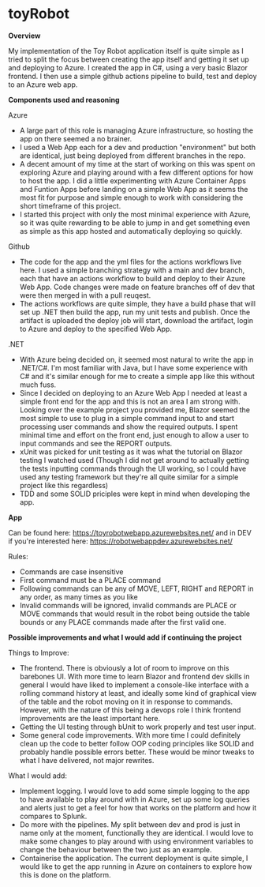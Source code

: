 # toyRobot

**Overview**

My implementation of the Toy Robot application itself is quite simple as I tried to split the focus between creating the app itself and getting it set up and deploying to Azure.
I created the app in C#, using a very basic Blazor frontend. I then use a simple github actions pipeline to build, test and deploy to an Azure web app.

**Components used and reasoning**

Azure 
- A large part of this role is managing Azure infrastructure, so hosting the app on there seemed a no brainer.
- I used a Web App each for a dev and production "environment" but both are identical, just being deployed from different branches in the repo.
- A decent amount of my time at the start of working on this was spent on exploring Azure and playing around with a few different options for how to host the app. I did a little experimenting with Azure Container Apps and Funtion Apps before landing on a simple Web App as it seems the most fit for purpose and simple enough to work with considering the short timeframe of this project.
- I started this project with only the most minimal experience with Azure, so it was quite rewarding to be able to jump in and get something even as simple as this app hosted and automatically deploying so quickly.

Github
- The code for the app and the yml files for the actions workflows live here. I used a simple branching strategy with a main and dev branch, each that have an actions workflow to build and deploy to their Azure Web App. Code changes were made on feature branches off of dev that were then merged in with a pull reuqest.
- The actions workflows are quite simple, they have a build phase that will set up .NET then build the app, run my unit tests and publish. Once the artifact is uploaded the deploy job will start, download the artifact, login to Azure and deploy to the specified Web App.

.NET
- With Azure being decided on, it seemed most natural to write the app in .NET/C#. I'm most familiar with Java, but I have some experience with C# and it's similar enough for me to create a simple app like this without much fuss.
- Since I decided on deploying to an Azure Web App I needed at least a simple front end for the app and this is not an area I am strong with. Looking over the example project you provided me, Blazor seemed the most simple to use to plug in a simple command input to and start processing user commands and show the required outputs. I spent minimal time and effort on the front end, just enough to allow a user to input commands and see the REPORT outputs.
- xUnit was picked for unit testing as it was what the tutorial on Blazor testing I watched used (Though I did not get around to actually getting the tests inputting commands through the UI working, so I could have used any testing framework but they're all quite similar for a simple project like this regardless)
- TDD and some SOLID priciples were kept in mind when developing the app.

**App**

Can be found here: https://toyrobotwebapp.azurewebsites.net/ and in DEV if you're interested here: https://robotwebappdev.azurewebsites.net/

Rules:
- Commands are case insensitive
- First command must be a PLACE command
- Following commands can be any of MOVE, LEFT, RIGHT and REPORT in any order, as many times as you like
- Invalid commands will be ignored, invalid commands are PLACE or MOVE commands that would result in the robot being outside the table bounds or any PLACE commands made after the first valid one.

**Possible improvements and what I would add if continuing the project**

Things to Improve:
- The frontend. There is obviously a lot of room to improve on this barebones UI. With more time to learn Blazor and frontend dev skills in general I would have liked to implement a console-like interface with a rolling command history at least, and ideally some kind of graphical view of the table  and the robot moving on it in response to commands. However, with the nature of this being a devops role I think frontend improvements are the least important here.
- Getting the UI testing through bUnit to work properly and test user input.
- Some general code improvements. With more time I could definitely clean up the code to better follow OOP coding principles like SOLID and probably handle possible errors better. These would be minor tweaks to what I have delivered, not major rewrites.

What I would add:
- Implement logging. I would love to add some simple logging to the app to have available to play around with in Azure, set up some log queries and alerts just to get a feel for how that works on the platform and how it compares to Splunk.
- Do more with the pipelines. My split between dev and prod is just in name only at the moment, functionally they are identical. I would love to make some changes to play around with using environment variables to change the behaviour between the two just as an example.
- Containerise the application. The current deployment is quite simple, I would like to get the app running in Azure on containers to explore how this is done on the platform.
